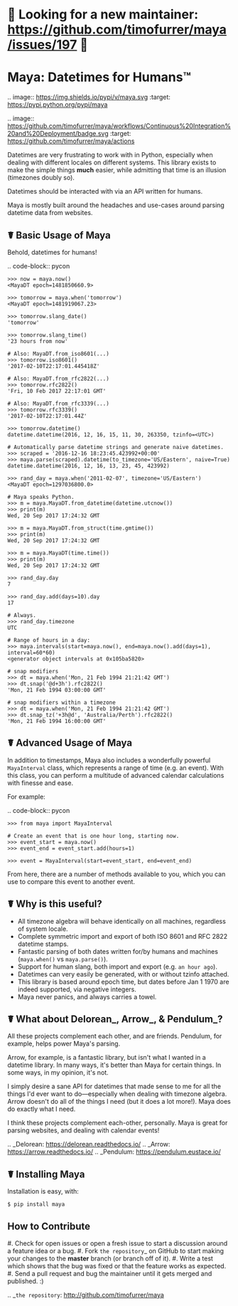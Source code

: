 🚨 Looking for a new maintainer: https://github.com/timofurrer/maya/issues/197 🚨 
=========================================================================================

Maya: Datetimes for Humans™
===========================

.. image:: https://img.shields.io/pypi/v/maya.svg
    :target: https://pypi.python.org/pypi/maya

.. image:: https://github.com/timofurrer/maya/workflows/Continuous%20Integration%20and%20Deployment/badge.svg
    :target: https://github.com/timofurrer/maya/actions


Datetimes are very frustrating to work with in Python, especially when dealing
with different locales on different systems. This library exists to make the
simple things **much** easier, while admitting that time is an illusion
(timezones doubly so).

Datetimes should be interacted with via an API written for humans.

Maya is mostly built around the headaches and use-cases around parsing datetime data from websites.


☤ Basic Usage of Maya
---------------------

Behold, datetimes for humans!

.. code-block:: pycon

    >>> now = maya.now()
    <MayaDT epoch=1481850660.9>

    >>> tomorrow = maya.when('tomorrow')
    <MayaDT epoch=1481919067.23>

    >>> tomorrow.slang_date()
    'tomorrow'

    >>> tomorrow.slang_time()
    '23 hours from now'

    # Also: MayaDT.from_iso8601(...)
    >>> tomorrow.iso8601()
    '2017-02-10T22:17:01.445418Z'

    # Also: MayaDT.from_rfc2822(...)
    >>> tomorrow.rfc2822()
    'Fri, 10 Feb 2017 22:17:01 GMT'

    # Also: MayaDT.from_rfc3339(...)
    >>> tomorrow.rfc3339()
    '2017-02-10T22:17:01.44Z'

    >>> tomorrow.datetime()
    datetime.datetime(2016, 12, 16, 15, 11, 30, 263350, tzinfo=<UTC>)

    # Automatically parse datetime strings and generate naive datetimes.
    >>> scraped = '2016-12-16 18:23:45.423992+00:00'
    >>> maya.parse(scraped).datetime(to_timezone='US/Eastern', naive=True)
    datetime.datetime(2016, 12, 16, 13, 23, 45, 423992)

    >>> rand_day = maya.when('2011-02-07', timezone='US/Eastern')
    <MayaDT epoch=1297036800.0>

    # Maya speaks Python.
    >>> m = maya.MayaDT.from_datetime(datetime.utcnow())
    >>> print(m)
    Wed, 20 Sep 2017 17:24:32 GMT

    >>> m = maya.MayaDT.from_struct(time.gmtime())
    >>> print(m)
    Wed, 20 Sep 2017 17:24:32 GMT

    >>> m = maya.MayaDT(time.time())
    >>> print(m)
    Wed, 20 Sep 2017 17:24:32 GMT

    >>> rand_day.day
    7

    >>> rand_day.add(days=10).day
    17

    # Always.
    >>> rand_day.timezone
    UTC

    # Range of hours in a day:
    >>> maya.intervals(start=maya.now(), end=maya.now().add(days=1), interval=60*60)
    <generator object intervals at 0x105ba5820>

    # snap modifiers
    >>> dt = maya.when('Mon, 21 Feb 1994 21:21:42 GMT')
    >>> dt.snap('@d+3h').rfc2822()
    'Mon, 21 Feb 1994 03:00:00 GMT'

	# snap modifiers within a timezone
    >>> dt = maya.when('Mon, 21 Feb 1994 21:21:42 GMT')
    >>> dt.snap_tz('+3h@d', 'Australia/Perth').rfc2822()
	'Mon, 21 Feb 1994 16:00:00 GMT'

☤ Advanced Usage of Maya
------------------------

In addition to timestamps, Maya also includes a wonderfully powerful ``MayaInterval`` class, which represents a range of time (e.g. an event). With this class, you can perform a multitude of advanced calendar calculations with finesse and ease.

For example:

.. code-block:: pycon

    >>> from maya import MayaInterval

    # Create an event that is one hour long, starting now.
    >>> event_start = maya.now()
    >>> event_end = event_start.add(hours=1)

    >>> event = MayaInterval(start=event_start, end=event_end)

From here, there are a number of methods available to you, which you can use to compare this event to another event.



☤ Why is this useful?
---------------------

- All timezone algebra will behave identically on all machines, regardless of system locale.
- Complete symmetric import and export of both ISO 8601 and RFC 2822 datetime stamps.
- Fantastic parsing of both dates written for/by humans and machines (``maya.when()`` vs ``maya.parse()``).
- Support for human slang, both import and export (e.g. `an hour ago`).
- Datetimes can very easily be generated, with or without tzinfo attached.
- This library is based around epoch time, but dates before Jan 1 1970 are indeed supported, via negative integers.
- Maya never panics, and always carries a towel.


☤ What about Delorean_, Arrow_, & Pendulum_?
-----------------------------------------

All these projects complement each other, and are friends. Pendulum, for example, helps power Maya's parsing.

Arrow, for example, is a fantastic library, but isn't what I wanted in a datetime library. In many ways, it's better than Maya for certain things. In some ways, in my opinion, it's not.

I simply desire a sane API for datetimes that made sense to me for all the things I'd ever want to do—especially when dealing with timezone algebra. Arrow doesn't do all of the things I need (but it does a lot more!). Maya does do exactly what I need.

I think these projects complement each-other, personally. Maya is great for parsing websites, and dealing with calendar events!

.. _Delorean: https://delorean.readthedocs.io/
.. _Arrow: https://arrow.readthedocs.io/
.. _Pendulum: https://pendulum.eustace.io/


☤ Installing Maya
-----------------

Installation is easy, with:

    $ pip install maya


How to Contribute
-----------------

#. Check for open issues or open a fresh issue to start a discussion around a feature idea or a bug.
#. Fork `the repository`_ on GitHub to start making your changes to the **master** branch (or branch off of it).
#. Write a test which shows that the bug was fixed or that the feature works as expected.
#. Send a pull request and bug the maintainer until it gets merged and published. :)

.. _`the repository`: http://github.com/timofurrer/maya

